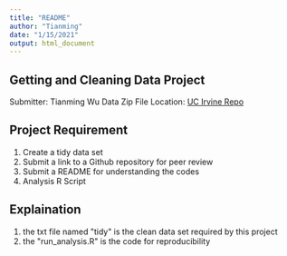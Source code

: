 ```yaml
---
title: "README"
author: "Tianming"
date: "1/15/2021"
output: html_document
---
```

## Getting and Cleaning Data Project
Submitter: Tianming Wu
Data Zip File Location: [UC Irvine Repo](https://d396qusza40orc.cloudfront.net/getdata%2Fprojectfiles%2FUCI%20HAR%20Dataset.zip "Clicking will download the data")

## Project Requirement
1. Create a tidy data set 
2. Submit a link to a Github repository for peer review
3. Submit a README for understanding the codes
4. Analysis R Script

## Explaination
1. the txt file named "tidy" is the clean data set required by this project
2. the "run_analysis.R" is the code for reproducibility







